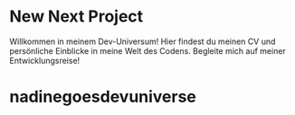 # New Next Project

Willkommen in meinem Dev-Universum! Hier findest du meinen CV und persönliche Einblicke in meine Welt des Codens. Begleite mich auf meiner Entwicklungsreise!

# nadinegoesdevuniverse
